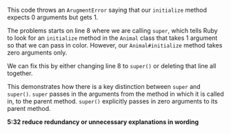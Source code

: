 This code throws an `ArugmentError` saying that our `initialize` method expects 0 arguments but gets 1. 

The problems starts on line 8 where we are calling `super`, which tells Ruby to look for an `initialize` method in the `Animal` class that takes 1 argument so that we can pass in color. However, our `Animal#initialize` method takes zero arguments only.

We can fix this by either changing line 8 to `super()` or deleting that line all together.

This demonstrates how there is a key distinction between `super` and `super()`. `super` passes in the arguments from the method in which it is called in, to the parent method. `super()` explicitly passes in zero arguments to its parent method.

**5:32 reduce redundancy or unnecessary explanations in wording**